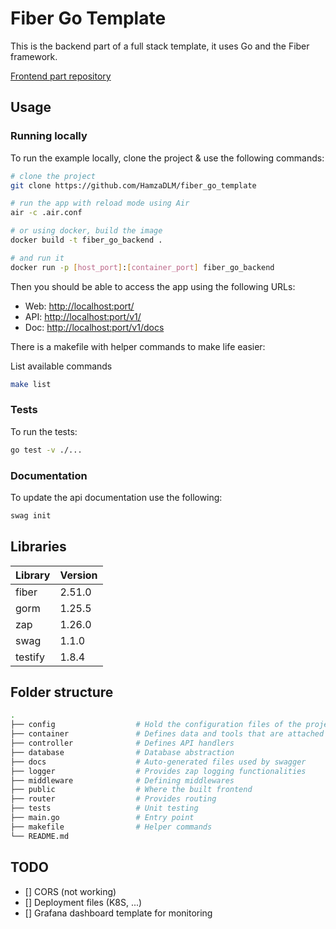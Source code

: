 # Fiber Go Template

This is the backend part of a full stack template, it uses Go and the Fiber framework.

[Frontend part repository](https://github.com/HamzaDLM/vue_ts_template)

## Usage

### Running locally 

To run the example locally, clone the project & use the following commands:
```bash
# clone the project
git clone https://github.com/HamzaDLM/fiber_go_template

# run the app with reload mode using Air
air -c .air.conf

# or using docker, build the image
docker build -t fiber_go_backend .

# and run it
docker run -p [host_port]:[container_port] fiber_go_backend
```

Then you should be able to access the app using the following URLs:

- Web: <http://localhost:port/>
- API: <http://localhost:port/v1/>
- Doc: <http://localhost:port/v1/docs>

There is a makefile with helper commands to make life easier:

List available commands
```bash
make list
```

### Tests

To run the tests:
```bash
go test -v ./...
```

### Documentation

To update the api documentation use the following:
```bash
swag init
```

## Libraries

| Library   | Version    |
|--------------- | --------------- |
| fiber   | 2.51.0   |
| gorm   | 1.25.5   |
| zap   | 1.26.0   |
| swag  | 1.1.0  |
| testify | 1.8.4 | 

## Folder structure

```bash
.
├── config                  # Hold the configuration files of the project 
├── container               # Defines data and tools that are attached to most layers (env, logger...)
├── controller              # Defines API handlers 
├── database                # Database abstraction
├── docs                    # Auto-generated files used by swagger
├── logger                  # Provides zap logging functionalities 
├── middleware              # Defining middlewares 
├── public                  # Where the built frontend 
├── router                  # Provides routing
├── tests                   # Unit testing 
├── main.go                 # Entry point
├── makefile                # Helper commands
└── README.md               
```

## TODO

- [] CORS (not working)
- [] Deployment files (K8S, ...)
- [] Grafana dashboard template for monitoring
